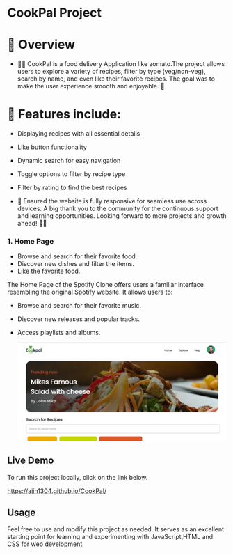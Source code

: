 #  CookPal Project 

# 🌟 Overview

- 👨‍💻 CookPal is a food delivery Application like zomato.The project allows users to explore a variety of recipes, filter by type (veg/non-veg), search by name, and even like their favorite recipes. The goal was to make the user experience smooth and enjoyable. 💫

# 🌟 Features include:
- Displaying recipes with all essential details
- Like button functionality
- Dynamic search for easy navigation
- Toggle options to filter by recipe type
- Filter by rating to find the best recipes

- 📱 Ensured the website is fully responsive for seamless use across devices.
A big thank you to the community for the continuous support and learning opportunities. Looking forward to more projects and growth ahead! 🌱💡

### 1. Home Page

- Browse and search for their favorite food.
- Discover new dishes and filter the items.
- Like the favorite food.

 

The Home Page of the Spotify Clone offers users a familiar interface resembling the original Spotify website. It allows users to:

- Browse and search for their favorite music.
- Discover new releases and popular tracks.
- Access playlists and albums.

  ![image](https://github.com/AJIN1304/CookPal/blob/main/coolpal.png)


## Live Demo

To run this project locally, click on the link below.

https://ajin1304.github.io/CookPal/

## Usage

Feel free to use and modify this project as needed. It serves as an excellent starting point for learning and experimenting with JavaScript,HTML and CSS for web development.
  
